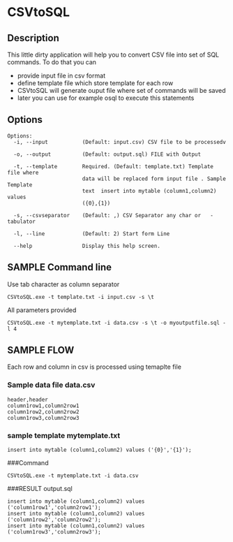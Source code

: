 # CSVtoSQL

## Description

This little dirty application will help you to convert CSV file into set of SQL commands.
To do that you can

- provide input file in csv format
- define template file which store template for each row
- CSVtoSQL will generate ouput file where set of commands will be saved 
- later you can use for example osql to execute this statements

## Options

~~~
Options:
  -i, --input           (Default: input.csv) CSV file to be processedv

  -o, --output          (Default: output.sql) FILE with Output

  -t, --template        Required. (Default: template.txt) Template file where
                        data will be replaced form input file . Sample Template
                        text  insert into mytable (column1,column2) values
                        ({0},{1})

  -s, --csvseparator    (Default: ,) CSV Separator any char or   - tabulator

  -l, --line            (Default: 2) Start form Line

  --help                Display this help screen.
~~~  
  

## SAMPLE Command line

Use tab character as column separator
~~~
CSVtoSQL.exe -t template.txt -i input.csv -s \t
~~~

All parameters provided
~~~
CSVtoSQL.exe -t mytemplate.txt -i data.csv -s \t -o myoutputfile.sql -l 4
~~~

## SAMPLE FLOW
Each row and column in csv is processed using temaplte file 

### Sample data file data.csv
~~~
header,header
column1row1,column2row1
column1row2,column2row2
column1row3,column2row3
~~~

### sample template mytemplate.txt 
~~~
insert into mytable (column1,column2) values ('{0}','{1}');
~~~

###Command
~~~
CSVtoSQL.exe -t mytemplate.txt -i data.csv 
~~~

###RESULT  output.sql
~~~
insert into mytable (column1,column2) values ('column1row1','column2row1');
insert into mytable (column1,column2) values ('column1row2','column2row2');
insert into mytable (column1,column2) values ('column1row3','column2row3');
~~~



